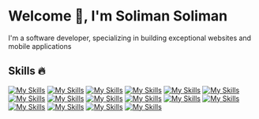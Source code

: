 <h1>Welcome 👋, I'm Soliman Soliman</h1>
<p> I'm a software developer, specializing in building   exceptional websites and mobile applications</p>
<h2> Skills 🔥</h2>

[![My Skills](https://skillicons.dev/icons?i=java)](https://www.java.com/)
[![My Skills](https://skillicons.dev/icons?i=spring)](https://spring.io/projects/spring-boot)
[![My Skills](https://skillicons.dev/icons?i=php)](https://www.php.net/)
[![My Skills](https://skillicons.dev/icons?i=react)](https://react.dev/)
[![My Skills](https://skillicons.dev/icons?i=javascript)](https://www.javascript.com/)
[![My Skills](https://skillicons.dev/icons?i=html)](https://html.com/)
[![My Skills](https://skillicons.dev/icons?i=css)](https://developer.mozilla.org/en-US/docs/Web/CSS)
[![My Skills](https://skillicons.dev/icons?i=tailwindcss)](https://tailwindcss.com/)
[![My Skills](https://skillicons.dev/icons?i=postgres)](https://www.postgresql.org/)
[![My Skills](https://skillicons.dev/icons?i=mysql)](https://www.mysql.com/)
[![My Skills](https://skillicons.dev/icons?i=sqlite)](https://sqlite.org/)
[![My Skills](https://skillicons.dev/icons?i=firebase)](https://firebase.google.com/)
[![My Skills](https://skillicons.dev/icons?i=git)](https://git-scm.com/)
[![My Skills](https://skillicons.dev/icons?i=github)](https://github.com/)
[![My Skills](https://skillicons.dev/icons?i=figma)](https://www.figma.com/)
[![My Skills](https://skillicons.dev/icons?i=xd)](https://www.adobe.com/)
